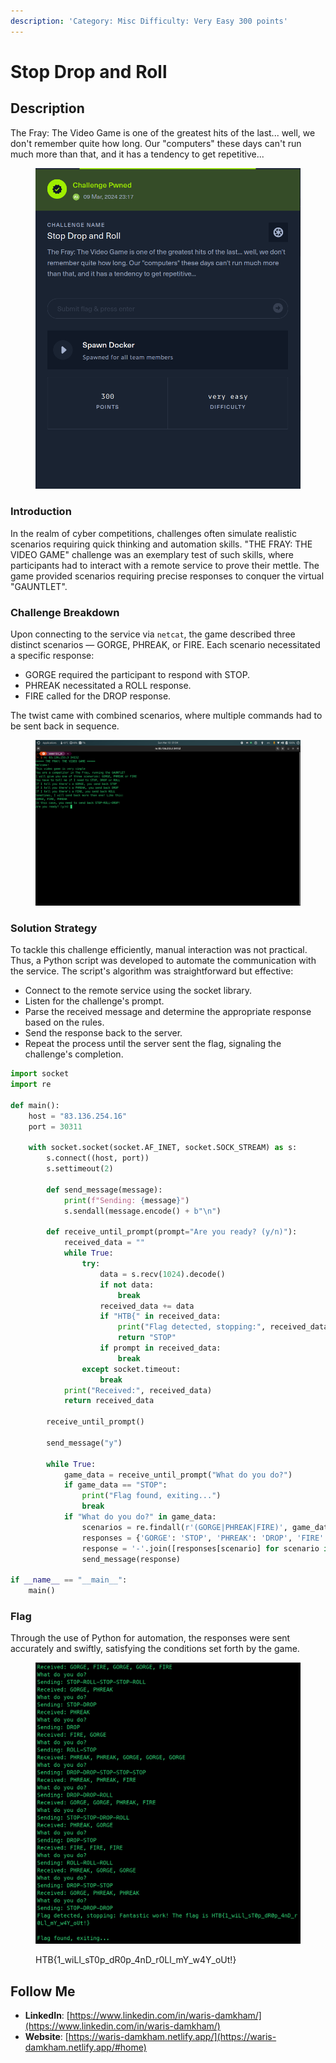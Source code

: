 ```yaml
---
description: 'Category: Misc Difficulty: Very Easy 300 points'
---
```


# Stop Drop and Roll

## Description &#x20;

The Fray: The Video Game is one of the greatest hits of the last... well, we don't remember quite how long. Our "computers" these days can't run much more than that, and it has a tendency to get repetitive...

<figure><img src="../.gitbook/assets/image (130).png" alt=""><figcaption></figcaption></figure>

### **Introduction**

In the realm of cyber competitions, challenges often simulate realistic scenarios requiring quick thinking and automation skills. "THE FRAY: THE VIDEO GAME" challenge was an exemplary test of such skills, where participants had to interact with a remote service to prove their mettle. The game provided scenarios requiring precise responses to conquer the virtual "GAUNTLET".

### **Challenge Breakdown**

Upon connecting to the service via `netcat`, the game described three distinct scenarios — GORGE, PHREAK, or FIRE. Each scenario necessitated a specific response:

* GORGE required the participant to respond with STOP.
* PHREAK necessitated a ROLL response.
* FIRE called for the DROP response.

The twist came with combined scenarios, where multiple commands had to be sent back in sequence.

<figure><img src="../.gitbook/assets/Pasted image (2) (1).png" alt=""><figcaption></figcaption></figure>

### **Solution Strategy**

To tackle this challenge efficiently, manual interaction was not practical. Thus, a Python script was developed to automate the communication with the service. The script's algorithm was straightforward but effective:

* Connect to the remote service using the socket library.
* Listen for the challenge's prompt.
* Parse the received message and determine the appropriate response based on the rules.
* Send the response back to the server.
* Repeat the process until the server sent the flag, signaling the challenge's completion.

```python
import socket
import re

def main():
    host = "83.136.254.16"
    port = 30311

    with socket.socket(socket.AF_INET, socket.SOCK_STREAM) as s:
        s.connect((host, port))
        s.settimeout(2)  

        def send_message(message):
            print(f"Sending: {message}")
            s.sendall(message.encode() + b"\n")
        
        def receive_until_prompt(prompt="Are you ready? (y/n)"):
            received_data = ""
            while True:
                try:
                    data = s.recv(1024).decode()
                    if not data:
                        break
                    received_data += data
                    if "HTB{" in received_data:
                        print("Flag detected, stopping:", received_data)
                        return "STOP"
                    if prompt in received_data:
                        break
                except socket.timeout:
                    break
            print("Received:", received_data)
            return received_data

        receive_until_prompt()

        send_message("y")

        while True:
            game_data = receive_until_prompt("What do you do?")
            if game_data == "STOP":
                print("Flag found, exiting...")
                break
            if "What do you do?" in game_data:
                scenarios = re.findall(r'(GORGE|PHREAK|FIRE)', game_data)
                responses = {'GORGE': 'STOP', 'PHREAK': 'DROP', 'FIRE': 'ROLL'}
                response = '-'.join([responses[scenario] for scenario in scenarios])
                send_message(response)

if __name__ == "__main__":
    main()
```

### **Flag**

Through the use of Python for automation, the responses were sent accurately and swiftly, satisfying the conditions set forth by the game.

<figure><img src="../.gitbook/assets/flag (2).png" alt=""><figcaption><p>HTB{1_wiLl_sT0p_dR0p_4nD_r0Ll_mY_w4Y_oUt!}</p></figcaption></figure>

## Follow Me <a href="#follow-me" id="follow-me"></a>

* **LinkedIn**: [https://www.linkedin.com/in/waris-damkham/](https://www.linkedin.com/in/waris-damkham/)
* **Website**: [https://waris-damkham.netlify.app/](https://waris-damkham.netlify.app/#home)

